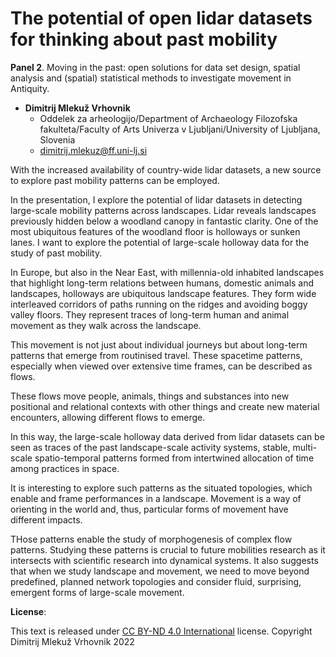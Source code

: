 # The potential of open lidar datasets for thinking about  past mobility

**Panel 2**. Moving in the past: open solutions for data set design, spatial analysis and (spatial) statistical methods to investigate movement in Antiquity.

- **Dimitrij Mlekuž Vrhovnik**
  - Oddelek za arheologijo/Department of Archaeology Filozofska fakulteta/Faculty of Arts Univerza v Ljubljani/University of Ljubljana, Slovenia
  - [dimitrij.mlekuz@ff.uni-lj.si](mailto:dimitrij.mlekuz@ff.uni-lj.si)

With the increased availability of country-wide lidar datasets, a new
source to explore past mobility patterns can be employed.

In the presentation, I explore the potential of lidar datasets in
detecting large-scale mobility patterns across landscapes.   Lidar
reveals landscapes previously hidden below a woodland canopy in
fantastic clarity. One of the most ubiquitous features of the woodland
floor is holloways or sunken lanes. I want to explore the potential of
large-scale holloway data for the study of past mobility.

In Europe, but also in the Near East, with millennia-old inhabited
landscapes that highlight long-term relations between humans, domestic
animals and landscapes, holloways are ubiquitous landscape features.
They form wide interleaved corridors of paths running on the ridges
and avoiding boggy valley floors. They represent traces of long-term
human and animal movement as they walk across the landscape.

This movement is not just about individual journeys but about
long-term patterns that emerge from routinised travel. These spacetime
patterns, especially when viewed over extensive time frames, can be
described as flows.

These flows move people, animals, things and substances into new
positional and relational contexts with other things and create new
material encounters, allowing different flows to emerge.

In this way, the large-scale holloway data derived from lidar datasets
can be seen as traces of the past landscape-scale activity systems,
stable, multi-scale spatio-temporal patterns formed from intertwined
allocation of time among practices in space.

It is interesting to explore such patterns as the situated topologies,
which enable and frame performances in a landscape. Movement is a way
of orienting in the world and, thus, particular forms of movement have
different impacts.

THose patterns enable the study of morphogenesis of complex flow
patterns.   Studying these patterns is crucial to future mobilities
research as it intersects with scientific research into dynamical
systems. It also suggests that when we study landscape and movement,
we need to move beyond predefined, planned network topologies and
consider fluid, surprising, emergent forms of large-scale movement.

**License**:

This text is released under [CC BY-ND 4.0 International](https://creativecommons.org/licenses/by-nd/4.0/) license. Copyright Dimitrij Mlekuž Vrhovnik 2022
